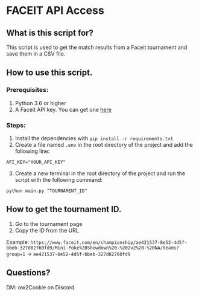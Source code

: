 # FACEIT API Access

## What is this script for?

This script is used to get the match results from a Faceit tournament and save them in a CSV file.

## How to use this script.

### Prerequisites:

1. Python 3.6 or higher
2. A Faceit API key. You can get one [here](https://developers.faceit.com/start/intro)

### Steps:

1. Install the dependencies with `pip install -r requirements.txt`
2. Create a file named `.env` in the root directory of the project and add the following line:

```shell
API_KEY="YOUR_API_KEY"
```

3. Create a new terminal in the root directory of the project and run the script with the following command:

```shell
python main.py "TOURNAMENT_ID"
```

## How to get the tournament ID.

1. Go to the tournament page
2. Copy the ID from the URL

Example: `https://www.faceit.com/en/championship/ae421537-8e52-4d5f-bbeb-327d82760fd9/Mini-Poke%20Showdown%20-%202v2%20-%20NA/teams?group=1` → `ae421537-8e52-4d5f-bbeb-327d82760fd9`

## Questions?

DM: ow2Cookie on Discord
